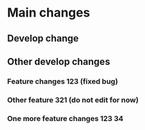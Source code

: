 # Main changes

## Develop change
## Other develop changes

### Feature changes 123 (fixed bug)

### Other feature 321 (do not edit for now)

### One more feature changes 123 34
